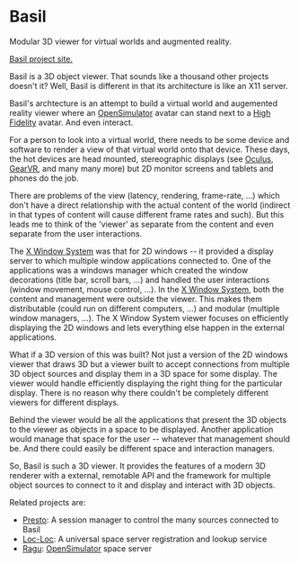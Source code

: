 # Basil
Modular 3D viewer for virtual worlds and augmented reality.

[Basil project site.](http://misterblue.github.io/basil)

Basil is a 3D object viewer. That sounds like a thousand other projects
doesn't it?
Well, Basil is different in that its architecture is like an X11 server.

Basil's archtecture is an attempt to build a virtual world and
augemented reality viewer where an [OpenSimulator] avatar can stand
next to a [High Fidelity] avatar. And even interact.

For a person to look into a virtual world, there needs to be some device and
software to render a view of that virtual world onto that device.
These days, the hot devices are head mounted, stereographic displays
(see [Oculus], [GearVR], and many many more) but 2D monitor screens and
tablets and phones do the job.

There are problems of the view (latency, rendering, frame-rate, ...)
which don't have a direct relationship with the actual content of
the world (indirect in that types of content will cause different
frame rates and such).
But this leads me to think of the 'viewer' as separate from the content
and even separate from the user interactions.

The [X Window System] was that for 2D windows -- it provided a display
server to which multiple window applications connected to.
One of the applications was a windows manager which created the window
decorations (title bar, scroll bars, ...) and handled the user interactions
(window movement, mouse control, ...).
In the [X Window System], both the content and management were outside the viewer.
This makes them distributable (could run on different computers, ...)
and modular (multiple window managers, ...).
The X Window System viewer focuses on efficiently displaying the 2D windows
and lets everything else happen in the external applications.

What if a 3D version of this was built?
Not just a version of the 2D windows viewer that draws 3D but a viewer
built to accept connections from multiple 3D object sources
and display them in a 3D space for some display.
The viewer would handle efficiently displaying the right thing for the particular
display.
There is no reason why there couldn't be completely different
viewers for different displays.

Behind the viewer would be all the applications that present the 3D objects
to the viewer as objects in a space to be displayed. Another application would
manage that space for the user -- whatever that management should be.
And there could easily be different space and interaction managers.

So, Basil is such a 3D viewer. It provides the features of a modern 3D
renderer with a external, remotable API and the framework for multiple
object sources to connect to it and display and interact with 3D objects.

Related projects are:
* [Presto]: A session manager to control the many sources connected to Basil
* [Loc-Loc]: A universal space server registration and lookup service
* [Ragu]: [OpenSimulator] space server

[Basil]: http://misterblue.github.io/basil/
[OpenSimulator]: http://opensimulator.org/
[Oculus]: https://www.oculus.com/
[GearVR]: http://www.samsung.com/global/microsite/gearvr/
[High Fidelity]: http://highfidelity.io/
[X Window System]: http://en.wikipedia.org/wiki/X_Window_System
[Presto]:  http://misterblue.github.io/presto/
[Loc-Loc]: http://misterblue.github.io/loc-loc/
[Ragu]: http://misterblue.github.io/ragu/
